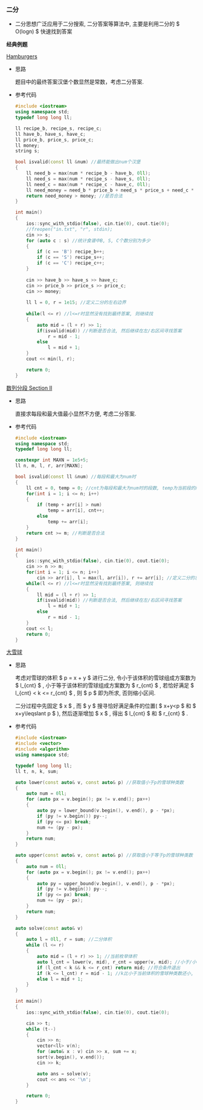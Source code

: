 ### 二分

- 二分思想广泛应用于二分搜索, 二分答案等算法中, 主要是利用二分的 $ O(logn) $ 快速找到答案

**经典例题**

[Hamburgers](https://codeforces.com/contest/371/problem/C)

- 思路

  题目中的最终答案汉堡个数显然是常数，考虑二分答案. 

- 参考代码

  ```cpp
  #include <iostream>
  using namespace std;
  typedef long long ll;
  
  ll recipe_b, recipe_s, recipe_c;
  ll have_b, have_s, have_c;
  ll price_b, price_s, price_c;
  ll money;
  string s;
  
  bool isvalid(const ll &num) //最终能做出num个汉堡
  {
      ll need_b = max(num * recipe_b - have_b, 0ll);
      ll need_s = max(num * recipe_s - have_s, 0ll);
      ll need_c = max(num * recipe_c - have_c, 0ll);
      ll need_money = need_b * price_b + need_s * price_s + need_c * price_c; //做出num个汉堡需要的钱
      return need_money > money; //是否合法
  }
  
  int main()
  {
      ios::sync_with_stdio(false), cin.tie(0), cout.tie(0);
      //freopen("in.txt", "r", stdin);
      cin >> s;
      for (auto c : s) //统计食谱中B, S, C个数分别为多少
      {
          if (c == 'B') recipe_b++;
          if (c == 'S') recipe_s++;
          if (c == 'C') recipe_c++;
      }
      
      cin >> have_b >> have_s >> have_c;
      cin >> price_b >> price_s >> price_c;
      cin >> money;
      
      ll l = 0, r = 1e15; //定义二分的左右边界
      
      while(l <= r) //l<=r时显然没有找到最终答案, 则继续找
      {
          auto mid = (l + r) >> 1;
          if(isvalid(mid)) //判断是否合法, 然后继续在左/右区间寻找答案
              r = mid - 1;
          else
              l = mid + 1;
      }
      cout << min(l, r);
  
      return 0;
  }
  ```

[数列分段 Section II](https://www.luogu.com.cn/problem/P1182)

- 思路

  直接求每段和最大值最小显然不方便, 考虑二分答案.

- 参考代码

  ```cpp
  #include <iostream>
  using namespace std;
  typedef long long ll;
  
  constexpr int MAXN = 1e5+5;
  ll n, m, l, r, arr[MAXN];
  
  bool isvalid(const ll &num) //每段和最大为num时
  {
      ll cnt = 0, temp = 0; //cnt为每段和最大为num时的段数, temp为当前段的所有数之和
      for(int i = 1; i <= n; i++)
      {
          if (temp + arr[i] > num)
              temp = arr[i], cnt++; 
          else
              temp += arr[i];
      }
      return cnt >= m; //判断是否合法
  }
  
  int main()
  {
      ios::sync_with_stdio(false), cin.tie(0), cout.tie(0);
      cin >> n >> m;
      for(int i = 1; i <= n; i++)
          cin >> arr[i], l = max(l, arr[i]), r += arr[i]; //定义二分的左右边界
      while(l <= r) //l<=r时显然没有找到最终答案, 则继续找
      {
          ll mid = (l + r) >> 1;
          if(isvalid(mid)) //判断是否合法, 然后继续在左/右区间寻找答案
              l = mid + 1;
          else
              r = mid - 1;
      }
      cout << l;
      return 0;
  }
  ```


[大雪球](https://acm.hdu.edu.cn/showproblem.php?pid=7409)

- 思路

  考虑对雪球的体积 $ p = x + y $ 进行二分, 令小于该体积的雪球组成方案数为 $ l_{cnt} $ , 小于等于该体积的雪球组成方案数为 $ r_{cnt} $ , 若恰好满足 $ l_{cnt} < k <= r_{cnt} $ , 则 $ p $ 即为所求, 否则缩小区间.

  二分过程中先固定 $ x $ , 而 $ y $ 搜寻恰好满足条件的位置( $ x+y<p $ 和 $ x+y\leqslant p $ ), 然后逐渐增加 $ x $ , 得出 $ l_{cnt} $ 和 $ r_{cnt} $ .

- 参考代码

  ```cpp
  #include <iostream>
  #include <vector>
  #include <algorithm>
  using namespace std;
  
  typedef long long ll;
  ll t, n, k, sum;
  
  auto lower(const auto& v, const auto& p) //获取值小于p的雪球种类数
  {
      auto num = 0ll;
      for (auto px = v.begin(); px != v.end(); px++)
      {
          auto py = lower_bound(v.begin(), v.end(), p - *px);
          if (py != v.begin()) py--;
          if (py <= px) break;
          num += (py - px);
      }
      return num;
  }
  
  auto upper(const auto& v, const auto& p) //获取值小于等于p的雪球种类数
  {
      auto num = 0ll;
      for (auto px = v.begin(); px != v.end(); px++)
      {
          auto py = upper_bound(v.begin(), v.end(), p - *px);
          if (py != v.begin()) py--;
          if (py <= px) break;
          num += (py - px);
      }
      return num;
  }
  
  auto solve(const auto& v)
  {
      auto l = 0ll, r = sum; //二分体积
      while (l <= r)
      {
          auto mid = (l + r) >> 1; //当前枚举体积
          auto l_cnt = lower(v, mid), r_cnt = upper(v, mid); //小于/小于等于当前体积的雪球种类数
          if (l_cnt < k && k <= r_cnt) return mid; //符合条件退出
          if (k <= l_cnt) r = mid - 1; //k比小于当前体积的雪球种类数还小, 说明当前枚举体积过大
          else l = mid + 1;
      }
  }
  
  int main()
  {
      ios::sync_with_stdio(false), cin.tie(0), cout.tie(0);
  
      cin >> t;
      while (t--)
      {
          cin >> n;
          vector<ll> v(n);
          for (auto& x : v) cin >> x, sum += x;
          sort(v.begin(), v.end());
          cin >> k;
  
          auto ans = solve(v);
          cout << ans << '\n';
      }
  
      return 0;
  }
  ```

  
